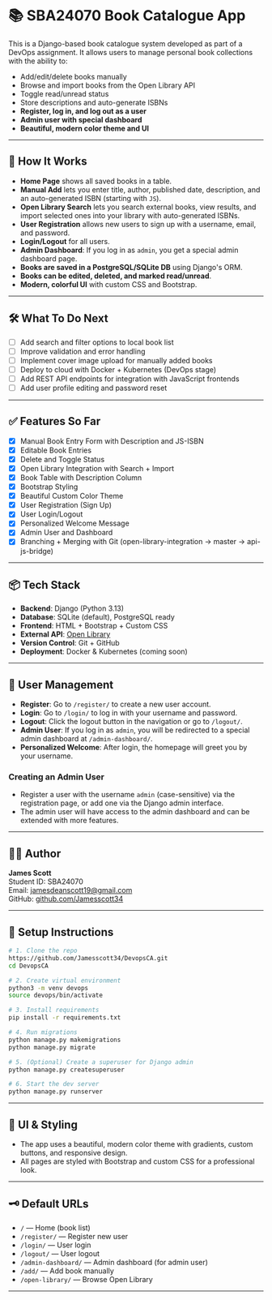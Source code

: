 # 📚 SBA24070 Book Catalogue App

This is a Django-based book catalogue system developed as part of a DevOps assignment. It allows users to manage personal book collections with the ability to:

- Add/edit/delete books manually
- Browse and import books from the Open Library API
- Toggle read/unread status
- Store descriptions and auto-generate ISBNs
- **Register, log in, and log out as a user**
- **Admin user with special dashboard**
- **Beautiful, modern color theme and UI**

---

## 🚀 How It Works

- **Home Page** shows all saved books in a table.
- **Manual Add** lets you enter title, author, published date, description, and an auto-generated ISBN (starting with `JS`).
- **Open Library Search** lets you search external books, view results, and import selected ones into your library with auto-generated ISBNs.
- **User Registration** allows new users to sign up with a username, email, and password.
- **Login/Logout** for all users.
- **Admin Dashboard**: If you log in as `admin`, you get a special admin dashboard page.
- **Books are saved in a PostgreSQL/SQLite DB** using Django's ORM.
- **Books can be edited, deleted, and marked read/unread**.
- **Modern, colorful UI** with custom CSS and Bootstrap.

---

## 🛠️ What To Do Next

- [ ] Add search and filter options to local book list  
- [ ] Improve validation and error handling  
- [ ] Implement cover image upload for manually added books  
- [ ] Deploy to cloud with Docker + Kubernetes (DevOps stage)  
- [ ] Add REST API endpoints for integration with JavaScript frontends  
- [ ] Add user profile editing and password reset  

---

## ✅ Features So Far

- [x] Manual Book Entry Form with Description and JS-ISBN
- [x] Editable Book Entries
- [x] Delete and Toggle Status
- [x] Open Library Integration with Search + Import
- [x] Book Table with Description Column
- [x] Bootstrap Styling
- [x] Beautiful Custom Color Theme
- [x] User Registration (Sign Up)
- [x] User Login/Logout
- [x] Personalized Welcome Message
- [x] Admin User and Dashboard
- [x] Branching + Merging with Git (open-library-integration → master → api-js-bridge)

---

## 📦 Tech Stack

- **Backend**: Django (Python 3.13)  
- **Database**: SQLite (default), PostgreSQL ready  
- **Frontend**: HTML + Bootstrap + Custom CSS  
- **External API**: [Open Library](https://openlibrary.org/developers/api)  
- **Version Control**: Git + GitHub  
- **Deployment**: Docker & Kubernetes (coming soon)

---

## 👤 User Management

- **Register**: Go to `/register/` to create a new user account.
- **Login**: Go to `/login/` to log in with your username and password.
- **Logout**: Click the logout button in the navigation or go to `/logout/`.
- **Admin User**: If you log in as `admin`, you will be redirected to a special admin dashboard at `/admin-dashboard/`.
- **Personalized Welcome**: After login, the homepage will greet you by your username.

### Creating an Admin User
- Register a user with the username `admin` (case-sensitive) via the registration page, or add one via the Django admin interface.
- The admin user will have access to the admin dashboard and can be extended with more features.

---

## 👨‍💻 Author

**James Scott**  
Student ID: SBA24070  
Email: jamesdeanscott19@gmail.com  
GitHub: [github.com/Jamesscott34](https://github.com/Jamesscott34)

---

## 🧪 Setup Instructions

```bash
# 1. Clone the repo
https://github.com/Jamesscott34/DevopsCA.git
cd DevopsCA

# 2. Create virtual environment
python3 -m venv devops
source devops/bin/activate

# 3. Install requirements
pip install -r requirements.txt

# 4. Run migrations
python manage.py makemigrations
python manage.py migrate

# 5. (Optional) Create a superuser for Django admin
python manage.py createsuperuser

# 6. Start the dev server
python manage.py runserver
```

---

## 🌈 UI & Styling
- The app uses a beautiful, modern color theme with gradients, custom buttons, and responsive design.
- All pages are styled with Bootstrap and custom CSS for a professional look.

---

## 🗝️ Default URLs
- `/` — Home (book list)
- `/register/` — Register new user
- `/login/` — User login
- `/logout/` — User logout
- `/admin-dashboard/` — Admin dashboard (for admin user)
- `/add/` — Add book manually
- `/open-library/` — Browse Open Library

---
